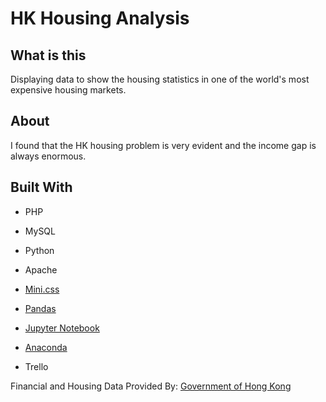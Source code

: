# HK Housing Analysis

## What is this
Displaying data to show the housing statistics in one of the world's most expensive housing markets.

## About
I found that the HK housing problem is very evident and the income gap is always enormous.

## Built With
- PHP
- MySQL
- Python
- Apache
- [Mini.css](https://minicss.org/)
- [Pandas](https://pandas.pydata.org/)
- [Jupyter Notebook](https://jupyter.org/)
- [Anaconda](https://www.anaconda.com/)

- Trello



Financial and Housing Data Provided By: [Government of Hong Kong](https://data.gov.hk/en/)

